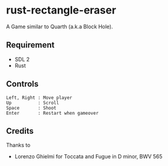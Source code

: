 # rust-rectangle-eraser

A Game similar to Quarth (a.k.a Block Hole).


## Requirement

- SDL 2
- Rust


## Controls

```
Left, Right : Move player
Up          : Scroll
Space       : Shoot
Enter       : Restart when gameover
```


## Credits

Thanks to

- Lorenzo Ghielmi for Toccata and Fugue in D minor, BWV 565